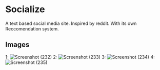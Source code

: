 # Socialize
A text based social media site. Inspired by reddit.
With its own Reccomendation system.

## Images
1:
![Screenshot (232)](https://user-images.githubusercontent.com/71212690/184658448-bd256f3c-6e25-456e-a5e0-bbd56f0a0d5a.png)
2:
![Screenshot (233)](https://user-images.githubusercontent.com/71212690/184658484-87a5b467-595b-4061-8d7b-178de01d5b4c.png)
3:
![Screenshot (234)](https://user-images.githubusercontent.com/71212690/184658501-1bc4f785-2bec-4659-a2ad-3c376b41d1b2.png)
4:
![Screenshot (235)](https://user-images.githubusercontent.com/71212690/184658513-c4dd2a23-01a8-4c93-a251-0236aab92b49.png)
